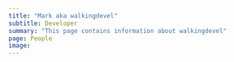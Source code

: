 ```yaml
---
title: "Mark aka walkingdevel"
subtitle: Developer
summary: "This page contains information about walkingdevel"
page: People
image:
---
```

